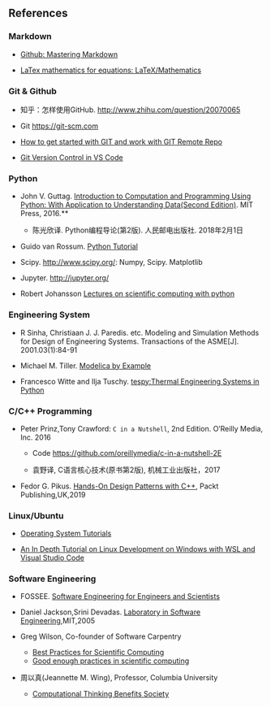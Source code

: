 
## References

### Markdown

* [Github: Mastering Markdown](https://guides.github.com/features/mastering-markdown/)

* [LaTex mathematics for equations: LaTeX/Mathematics](https://en.wikibooks.org/wiki/LaTeX/Mathematics)

### Git & Github

* 知乎：怎样使用GitHub. http://www.zhihu.com/question/20070065

* Git https://git-scm.com

* [How to get started with GIT and work with GIT Remote Repo](http://www3.ntu.edu.sg/home/ehchua/programming/howto/Git_HowTo.html)

* [Git Version Control in VS Code](https://code.visualstudio.com/docs/editor/versioncontrol)

### Python

*  John V. Guttag. [Introduction to Computation and Programming Using Python: With Application to Understanding Data(Second Edition)](https://mitpress.mit.edu/books/introduction-computation-and-programming-using-python-second-edition). MIT Press, 2016.**

    * 陈光欣译. Python编程导论(第2版). 人民邮电出版社. 2018年2月1日
 
* Guido van Rossum. [Python Tutorial](https://docs.python.org/tutorial/index.html)

* Scipy. http://www.scipy.org/: Numpy, Scipy. Matplotlib

* Jupyter. http://jupyter.org/
   
* Robert Johansson [Lectures on scientific computing with python](https://github.com/jrjohansson/scientific-python-lectures)

### Engineering System

* R Sinha, Christiaan J. J. Paredis. etc. Modeling and Simulation Methods for Design of Engineering Systems. Transactions of the ASME[J]. 2001.03(1):84-91

* Michael M. Tiller. [Modelica by Example](http://modelicabyexample.globalcrown.com.cn)

* Francesco Witte and Ilja Tuschy. [tespy:Thermal Engineering Systems in Python](https://github.com/oemof/tespy)

### C/C++ Programming 

* Peter Prinz,Tony Crawford: `C in a Nutshell`, 2nd Edition. O’Reilly Media, Inc. 2016
    
    * Code https://github.com/oreillymedia/c-in-a-nutshell-2E

    * 袁野译, C语言核心技术(原书第2版), 机械工业出版社，2017

* Fedor G. Pikus. [Hands-On Design Patterns with C++](https://github.com/PacktPublishing/Hands-On-Design-Patterns-with-CPP), Packt Publishing,UK,2019

### Linux/Ubuntu

* [Operating System Tutorials](https://www.w3schools.in/operating-system-tutorial/linux-operating-system)

* [An In Depth Tutorial on Linux Development on Windows with WSL and Visual Studio Code](https://devblogs.microsoft.com/commandline/an-in-depth-tutorial-on-linux-development-on-windows-with-wsl-and-visual-studio-code/)

### Software Engineering

* FOSSEE. [Software Engineering for Engineers and Scientists](https://github.com/FOSSEE/sees)

* Daniel Jackson,Srini Devadas. [Laboratory in Software Engineering](https://ocw.mit.edu/courses/electrical-engineering-and-computer-science/6-170-laboratory-in-software-engineering-fall-2005/index.htm),MIT,2005

* Greg Wilson, Co-founder of Software Carpentry 
  * [Best Practices for Scientific Computing](https://journals.plos.org/plosbiology/article?id=10.1371/journal.pbio.1001745)
  * [Good enough practices in scientific computing](https://journals.plos.org/ploscompbiol/article?id=10.1371/journal.pcbi.1005510)

* 周以真(Jeannette M. Wing), Professor, Columbia University 
  * [Computational Thinking Benefits Society](http://socialissues.cs.toronto.edu/index.html%3Fp=279.html)

